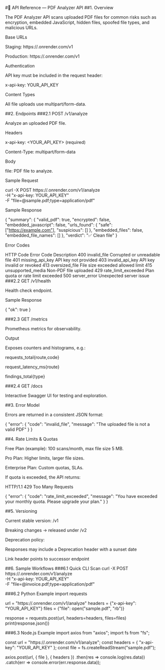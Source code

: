#📘 API Reference — PDF Analyzer API
##1. Overview

The PDF Analyzer API scans uploaded PDF files for common risks such as encryption, embedded JavaScript, hidden files, spoofed file types, and malicious URLs.

Base URLs

Staging: https://<staging-app>.onrender.com/v1

Production: https://<prod-app>.onrender.com/v1

Authentication

API key must be included in the request header:

x-api-key: YOUR_API_KEY


Content Types

All file uploads use multipart/form-data.

##2. Endpoints
###2.1 POST /v1/analyze

Analyze an uploaded PDF file.

Headers

x-api-key: <YOUR_API_KEY> (required)

Content-Type: multipart/form-data

Body

file: PDF file to analyze.

Sample Request

curl -X POST https://<prod-app>.onrender.com/v1/analyze \
  -H "x-api-key: YOUR_API_KEY" \
  -F "file=@sample.pdf;type=application/pdf"


Sample Response

{
  "summary": {
    "valid_pdf": true,
    "encrypted": false,
    "embedded_javascript": false,
    "urls_found": {
      "safe": ["https://example.com"],
      "suspicious": []
    },
    "embedded_files": false,
    "embedded_file_names": []
  },
  "verdict": "✅ Clean file"
}


Error Codes

HTTP Code	Error Code	Description
400	invalid_file	Corrupted or unreadable file
401	missing_api_key	API key not provided
403	invalid_api_key	API key invalid or revoked
413	oversized_file	File size exceeded allowed limit
415	unsupported_media	Non-PDF file uploaded
429	rate_limit_exceeded	Plan quota or rate limit exceeded
500	server_error	Unexpected server issue
###2.2 GET /v1/health

Health check endpoint.

Sample Response

{ "ok": true }

###2.3 GET /metrics

Prometheus metrics for observability.

Output

Exposes counters and histograms, e.g.:

requests_total{route,code}

request_latency_ms{route}

findings_total{type}

###2.4 GET /docs

Interactive Swagger UI for testing and exploration.

##3. Error Model

Errors are returned in a consistent JSON format:

{
  "error": {
    "code": "invalid_file",
    "message": "The uploaded file is not a valid PDF"
  }
}

##4. Rate Limits & Quotas

Free Plan (example): 100 scans/month, max file size 5 MB.

Pro Plan: Higher limits, larger file sizes.

Enterprise Plan: Custom quotas, SLAs.

If quota is exceeded, the API returns:

HTTP/1.1 429 Too Many Requests

{
  "error": {
    "code": "rate_limit_exceeded",
    "message": "You have exceeded your monthly quota. Please upgrade your plan."
  }
}

##5. Versioning

Current stable version: /v1

Breaking changes → released under /v2

Deprecation policy:

Responses may include a Deprecation header with a sunset date

Link header points to successor endpoint

##6. Sample Workflows
###6.1 Quick CLI Scan
curl -X POST https://<prod-app>.onrender.com/v1/analyze \
  -H "x-api-key: YOUR_API_KEY" \
  -F "file=@invoice.pdf;type=application/pdf"

###6.2 Python Example
import requests

url = "https://<prod-app>.onrender.com/v1/analyze"
headers = {"x-api-key": "YOUR_API_KEY"}
files = {"file": open("sample.pdf", "rb")}

response = requests.post(url, headers=headers, files=files)
print(response.json())

###6.3 Node.js Example
import axios from "axios";
import fs from "fs";

const url = "https://<prod-app>.onrender.com/v1/analyze";
const headers = { "x-api-key": "YOUR_API_KEY" };
const file = fs.createReadStream("sample.pdf");

axios.post(url, { file }, { headers })
  .then(res => console.log(res.data))
  .catch(err => console.error(err.response.data));
